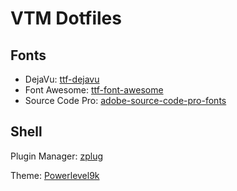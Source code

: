 # VTM Dotfiles

## Fonts

* DejaVu: [ttf-dejavu](https://www.archlinux.org/packages/extra/any/ttf-dejavu/)
* Font Awesome: [ttf-font-awesome](https://aur.archlinux.org/packages/ttf-font-awesome/)
* Source Code Pro: [adobe-source-code-pro-fonts](https://www.archlinux.org/packages/extra/any/adobe-source-code-pro-fonts/)

## Shell

Plugin Manager: [zplug](https://github.com/zplug/zplug)

Theme: [Powerlevel9k](https://github.com/bhilburn/powerlevel9k)

